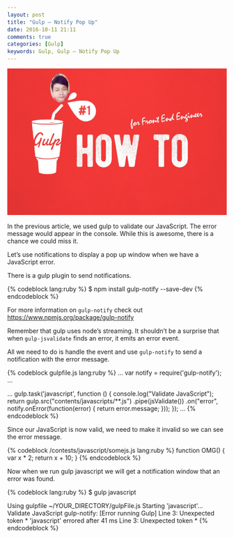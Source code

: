 ```yaml
---
layout: post
title: "Gulp – Notify Pop Up"
date: 2016-10-11 21:11
comments: true
categories: [Gulp]
keywords: Gulp, Gulp – Notify Pop Up
---
```


<p>
  <img src="/images/bunlong_gulp.jpg" width="600" alt="Gulp, Gulp – Notify Pop Up" />
</p>

<p>
  In the previous article, we used gulp to validate our JavaScript. The error message would appear in the console. While this is awesome, there is a chance we could miss it.
</p>

<p>
  Let’s use notifications to display a pop up window when we have a JavaScript error.
</p>

<p>
  There is a gulp plugin to send notifications.
</p>

{% codeblock lang:ruby %}
$ npm install gulp-notify --save-dev
{% endcodeblock %}

<p>
  For more information on <code>gulp-notify</code> check out <a href="https://www.npmjs.org/package/gulp-notify" target="_blank">https://www.npmjs.org/package/gulp-notify</a>
</p>

<p>
  Remember that gulp uses node’s streaming. It shouldn’t be a surprise that when <code>gulp-jsvalidate</code> finds an error, it emits an error event.
</p>

<p>
  All we need to do is handle the event and use <code>gulp-notify</code> to send a notification with the error message.
</p>

{% codeblock gulpfile.js lang:ruby %}
...
var notify = require('gulp-notify');
...

...
gulp.task('javascript', function () {
  console.log("Validate JavaScript");
  return gulp.src("contents/javascripts/**.js")
    .pipe(jsValidate())
    .on("error", notify.onError(function(error) {
      return error.message;
    }));
});
...
{% endcodeblock %}

<p>
  Since our JavaScript is now valid, we need to make it invalid so we can see the error message.
</p>

{% codeblock /contests/javascript/somejs.js lang:ruby %}
function OMG() {
  var x * 2;
  return x + 10;
}
{% endcodeblock %}

<p>
  Now when we run gulp javascript we will get a notification window that an error was found.
</p>

{% codeblock lang:ruby %}
$ gulp javascript

Using gulpfile ~/YOUR_DIRECTORY/gulpFile.js
Starting 'javascript'...
Validate JavaScript
gulp-notify: [Error running Gulp] Line 3: Unexpected token *
'javascript' errored after 41 ms Line 3: Unexpected token *
{% endcodeblock %}

